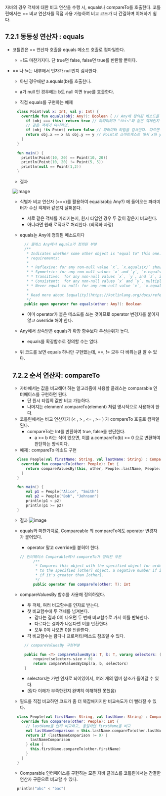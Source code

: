 자바의 경우 객체에 대한 비교 연산을 수행 시, equals나 compareTo를 호출한다.
코틀린에서는 == 비교 연산자를 직접 사용 가능하여 비교 코드가 더 간결하며 이해하기 쉽다.

## 7.2.1 동등성 연산자 : equals
- 코틀린은 == 연산자 호출을 equals 메소드 호출로 컴파일한다.
  - =!도 마찬가지다. 단 true면 false, false면 true를 반환할 뿐이다.
- == 나 !=는 내부에서 인자가 null인지 검사한다.
  - 아닌 경우에만 a.equals(b)를 호출한다.
  - a가 null 인 경우에는 b도 null 이면 true를 호출한다.
 
  - 직접 equals를 구현하는 예제
  ```kotlin
    class Point(val x: Int, val y: Int) {
      override fun equals(obj: Any?): Boolean { // Any에 정의된 메소드를 오버라이딩 한다.
        if (obj === this) return true // 파라미터가 "this"와 같은 객체인지 살펴본다. 같으면 true
        // 같은 객체가 아니라면,
        if (obj !is Point) return false // 파라미터 타입을 검사한다. 다르면 false
        return obj.x == x && obj.y == y // Point로 스마트캐스트 해서 x와 y프로퍼티에 접근한다. 값이 같으면 true
      }
    }
    
    fun main() {
      println(Point(10, 20) == Point(10, 20))
      println(Point(10, 20) != Point(5, 5))
      println(null == Point(1,2))
    }
  ```
  - 결과
  
  ![image](https://github.com/user-attachments/assets/0e0d0886-f710-4ebe-b7c9-965a023daf4e)
    - 식별자 비교 연산자 (===)를 활용하여 equals(obj: Any?) 에 들어오는 파라미터가 수신 객체와 같은지 살펴본다.
      - 서로 같은 객체를 가리키는지, 원시 타입인 경우 두 값이 같은지 비교한다.
      - 아니라면 원래 로직대로 처리한다. (최적화 과정)
    - equals는 Any에 정의된 메소드이다
      ```kotlin
        // 클래스 Any에서 equals가 정의된 부분
        /**
         * Indicates whether some other object is "equal to" this one. Implementations must fulfil the following
         * requirements:
         *
         * * Reflexive: for any non-null value `x`, `x.equals(x)` should return true.
         * * Symmetric: for any non-null values `x` and `y`, `x.equals(y)` should return true if and only if `y.equals(x)` returns true.
         * * Transitive:  for any non-null values `x`, `y`, and `z`, if `x.equals(y)` returns true and `y.equals(z)` returns true, then `x.equals(z)` should return true.
         * * Consistent:  for any non-null values `x` and `y`, multiple invocations of `x.equals(y)` consistently return true or consistently return false, provided no information used in `equals` comparisons on the objects is modified.
         * * Never equal to null: for any non-null value `x`, `x.equals(null)` should return false.
         *
         * Read more about [equality](https://kotlinlang.org/docs/reference/equality.html) in Kotlin.
         */
        public open operator fun equals(other: Any?): Boolean
      ```
    
      - 이미 operator가 붙은 메소드를 쓰는 것이므로 operator 변경자를 붙이지 않고 override 해야 한다.
    - Any에서 상속받은 equals가 확장 함수보다 우선순위가 높다.
      - equals를 확장함수로 정의할 수는 없다.
    - 위 코드를 보면 equals 하나만 구현했는데, ==, != 모두 다 바뀌는걸 알 수 있다.
 
  ## 7.2.2 순서 연산자: compareTo
    - 자바에서는 값을 비교해야 하는 알고리즘에 사용할 클래스는 comparable 인터페이스를 구현하면 된다.
      - 단 원시 타입의 값만 비교 가능하다.
      - 나머지는 elenmen1.compareTo(element) 처럼 명시적으로 사용해야 한다.
    - 코틀린에서는 비교 연산자가 (< , > , <= , >= ) 가 compareTo 호출로 컴파일된다.
      - compareTo는 Int를 반환하여 true, false를 판단한다.
        - a >= b 라는 식이 있으면, 이를 a.compareTo(b) >= 0 으로 변환하여 판단하는 방식이다.
    - 예제 : compareTo 메소드 구현
    ```kotlin
      class People(val firstName: String, val lastName: String) : Comparable<People> {
        override fun compareTo(other: People): Int {
          return compareValuesBy(this, other, People::lastName, People::firstName)
        }
      }
      
      fun main() {
          val p1 = People("Alice", "Smith")
          val p2 = People("Bob", "Johnson")
          println(p1 < p2)
          println(p1 >= p2)
      }
    ```
    - 결과
    ![image](https://github.com/user-attachments/assets/8e72726b-cf96-4501-8e84-f77aa087547f)

    - equals와 마찬가치로, Compareable 의 compareTo에도 operator 변경자가 붙어있다.
      - operator 말고 override를 붙혀야 한다.
      ```kotlin
      // 인터페이스 Comparable에서 compareTo가 정의된 부분
            /**
             * Compares this object with the specified object for order. Returns zero if this object is equal
             * to the specified [other] object, a negative number if it's less than [other], or a positive number
             * if it's greater than [other].
             */
            public operator fun compareTo(other: T): Int
      ```
    - compareValuesBy 함수를 사용해 정의하였다.
      - 두 객체, 여러 비교함수를 인자로 받는다.
      - 첫 비교함수에 두 객체를 넘겨본다.
        - 같다는 결과 0이 나오면 두 번째 비교함수로 가서 이를 반복한다.
        - 다르다는 결과가 나온다면 이를 반환한다.
        - 모두 0이 나오면 0을 반환한다.
      - 각 비교함수는 람다나 프로퍼티/메소드 참조일 수 있다.
      ```kotlin
        // compareValuesBy 구현부분
        
        public fun <T> compareValuesBy(a: T, b: T, vararg selectors: (T) -> Comparable<*>?): Int {
            require(selectors.size > 0)
            return compareValuesByImpl(a, b, selectors)
        }
      ```
        - selectors는 가변 인자로 되어있어서, 여러 개의 멤버 참조가 들어갈 수 있다.
        - (람다 이해가 부족한건지 완벽히 이해하진 못했음)
    - 필드를 직접 비교하면 코드가 좀 더 복잡해지지만 비교속도가 더 빨라질 수 있다.
    ```kotlin
      class People(val firstName: String, val lastName: String) : Comparable<People> {
        override fun compareTo(other: People): Int {
          // lastName을 먼저 비교하고, 동일하면 firstName을 비교
          val lastNameComparison = this.lastName.compareTo(other.lastName)
          return if (lastNameComparison != 0) {
            lastNameComparison
          } else {
            this.firstName.compareTo(other.firstName)
          }
        }
      }
    ```
    - Comparable 인터페이스를 구현하는 모든 자바 클래스를 코틀린에서는 간결한 연산자 구문으로 비교할 수 있다.
    ```kotlin
      println("abc" < "bac")
    ```
    
   
